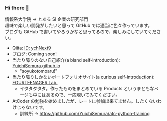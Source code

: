 ### Hi there 👋

情報系大学院 → とある SI 企業の研究部門  
趣味で楽しい開発がしたいと思って GitHub では適当に色々作っています。  
ブログも GitHub で書いてやろうかなと思ってるので、楽しみにしていてください。  

- Qiita: [ID: ychNext9](https://qiita.com/ychNext9)
- ブログ: Coming soon!
- 当たり障りのない自己紹介(a bland self-introduction):  [YuichiSemura.github.io](https://yuichisemura.github.io/)
  - "soyukotomoaru!"
- 当たり障りしかないポートフォリオサイト(a curious self-introduction): [FOURTEENAGER Lab.](https://yuichisemura.github.io/fourteenagerlab/index.html)
  - イタタタタタ。作ったものをまとめている Products というまともなページも中にはあるので、一応覗いてみてください。
- AtCoder の勉強を始めましたが、レートに参加出来てません。したくないわけじゃないです。
  - 訓練所 → https://github.com/YuichiSemura/atc-python-training

<!--
**YuichiSemura/YuichiSemura** is a ✨ _special_ ✨ repository because its `README.md` (this file) appears on your GitHub profile.

Here are some ideas to get you started:

- 🔭 I’m currently working on ...
- 🌱 I’m currently learning ...
- 👯 I’m looking to collaborate on ...
- 🤔 I’m looking for help with ...
- 💬 Ask me about ...
- 📫 How to reach me: ...
- 😄 Pronouns: ...
- ⚡ Fun fact: ...
-->
